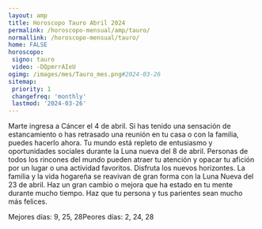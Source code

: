 ```yaml
---
layout: amp
title: Horoscopo Tauro Abril 2024 
permalink: /horoscopo-mensual/amp/tauro/
normallink: /horoscopo-mensual/tauro/
home: FALSE
horoscopo:
 signo: tauro
 video: -DQpmrrAIeU
ogimg: /images/mes/Tauro_mes.png#2024-03-26
sitemap:
 priority: 1
 changefreq: 'monthly'
 lastmod: '2024-03-26'
---
```



Marte ingresa a Cáncer el 4 de abril. Si has tenido una sensación de estancamiento o has retrasado una reunión en tu casa o con la familia, puedes hacerlo ahora. Tu mundo está repleto de entusiasmo y oportunidades sociales durante la Luna nueva del 8 de abril. Personas de todos los rincones del mundo pueden atraer tu atención y opacar tu afición por un lugar o una actividad favoritos. Disfruta los nuevos horizontes. La familia y la vida hogareña se reavivan de gran forma con la Luna Nueva del 23 de abril. Haz un gran cambio o mejora que ha estado en tu mente durante mucho tiempo. Haz que tu persona y tus parientes sean mucho más felices.

Mejores días: 9, 25, 28Peores días: 2, 24, 28